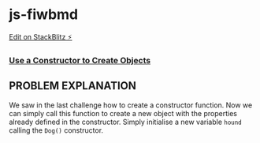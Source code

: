 # js-fiwbmd

[Edit on StackBlitz ⚡️](https://stackblitz.com/edit/js-fiwbmd)

### [Use a Constructor to Create Objects](https://www.freecodecamp.org/learn/javascript-algorithms-and-data-structures/object-oriented-programming/use-a-constructor-to-create-objects)

## PROBLEM EXPLANATION
We saw in the last challenge how to create a constructor function.  Now we can simply call this function to create a new object with the properties already defined in the constructor.  Simply initialise a new variable `hound` calling the `Dog()` constructor.
